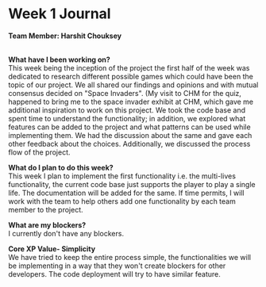 # Week 1 Journal

<b>Team Member: Harshit Chouksey</b>

<br>
<b>What have I been working on? </b>
<br>
This week being the inception of the project the first half of the week was dedicated to research different possible games which could have been the topic of our project. 
We all shared our findings and opinions and with mutual consensus decided on "Space Invaders". (My visit to CHM for the quiz, happened to bring me to the space invader exhibit at CHM, which gave me additional inspiration to work on this project.
We took the code base and spent time to understand the functionality; in addition, we explored what features can be added to the project and what patterns can be used while implementing them.
We had the discussion about the same and gave each other feedback about the choices. Additionally, we discussed the process flow of the project.


<b>What do I plan to do this week? </b>
<br>
This week I plan to implement the first functionality i.e. the multi-lives functionality, the current code base just supports the player to play a single life.
The documentation will be added for the same.
If time permits, I will work with the team to help others add one functionality by each team member to the project.


<b>What are my blockers? </b>
<br>
I currently don't have any blockers.


<b>Core XP Value- Simplicity </b>
<br>
We have tried to keep the entire process simple, the functionalities we will be implementing in a way that they won't create blockers for other developers.
The code deployment will try to have similar feature.


